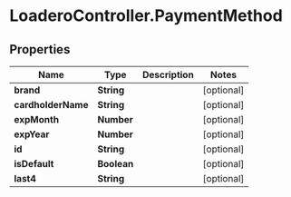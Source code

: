 # LoaderoController.PaymentMethod

## Properties
Name | Type | Description | Notes
------------ | ------------- | ------------- | -------------
**brand** | **String** |  | [optional] 
**cardholderName** | **String** |  | [optional] 
**expMonth** | **Number** |  | [optional] 
**expYear** | **Number** |  | [optional] 
**id** | **String** |  | [optional] 
**isDefault** | **Boolean** |  | [optional] 
**last4** | **String** |  | [optional] 


